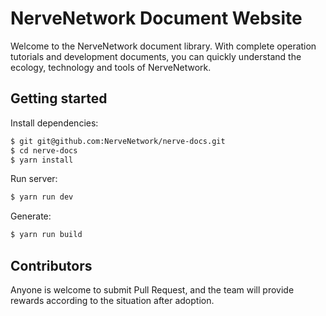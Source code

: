 

# NerveNetwork Document Website

Welcome to the NerveNetwork document library. With complete operation tutorials and development documents, you can quickly understand the ecology, technology and tools of NerveNetwork.

## Getting started

Install dependencies:

```bash
$ git git@github.com:NerveNetwork/nerve-docs.git
$ cd nerve-docs
$ yarn install
```

Run server:

```bash
$ yarn run dev
```

Generate:

```bash
$ yarn run build
```

## Contributors

Anyone is welcome to submit Pull Request, and the team will provide rewards according to the situation after adoption.

